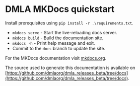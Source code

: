 # DMLA MKDocs quickstart

Install prerequisites using `pip install -r .\requirements.txt`.

* `mkdocs serve` - Start the live-reloading docs server.
* `mkdocs build` - Build the documentation site.
* `mkdocs -h` - Print help message and exit.
* Commit to the `docs` branch to update the site.

For the MKDocs documentation visit [mkdocs.org](https://www.mkdocs.org).

The source used to generate this documentation is available on [https://github.com/dmlaorg/dmla_releases_beta/tree/docs](https://github.com/dmlaorg/dmla_releases_beta/tree/docs).